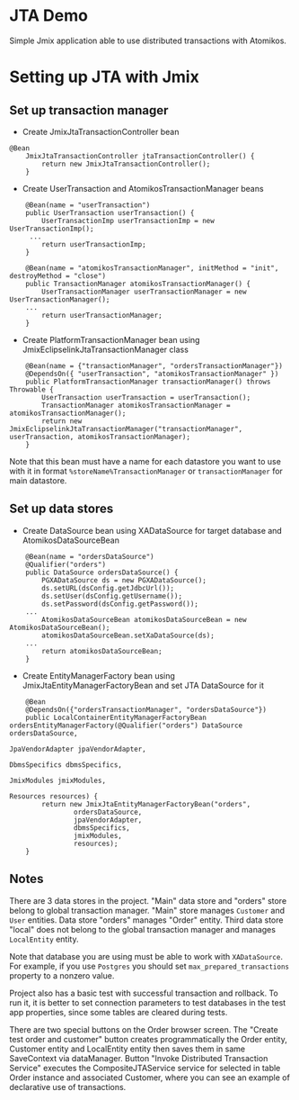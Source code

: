 # JTA Demo

Simple Jmix application able to use distributed transactions with Atomikos.


# Setting up JTA with Jmix

## Set up transaction manager

- Create JmixJtaTransactionController bean
```
@Bean
    JmixJtaTransactionController jtaTransactionController() {
        return new JmixJtaTransactionController();
    }
```
- Create UserTransaction and AtomikosTransactionManager beans
```
    @Bean(name = "userTransaction")
    public UserTransaction userTransaction() {
        UserTransactionImp userTransactionImp = new UserTransactionImp();
     ...
        return userTransactionImp;
    }

    @Bean(name = "atomikosTransactionManager", initMethod = "init", destroyMethod = "close")
    public TransactionManager atomikosTransactionManager() {
        UserTransactionManager userTransactionManager = new UserTransactionManager();
    ...
        return userTransactionManager;
    }
```
- Create PlatformTransactionManager bean using JmixEclipselinkJtaTransactionManager class
```
    @Bean(name = {"transactionManager", "ordersTransactionManager"})
    @DependsOn({ "userTransaction", "atomikosTransactionManager" })
    public PlatformTransactionManager transactionManager() throws Throwable {
        UserTransaction userTransaction = userTransaction();
        TransactionManager atomikosTransactionManager = atomikosTransactionManager();
        return new JmixEclipselinkJtaTransactionManager("transactionManager", userTransaction, atomikosTransactionManager);
    }
```
Note that this bean must have a name for each datastore you want to use with it in format `%storeName%TransactionManager` or `transactionManager` for main datastore.
## Set up data stores

- Create DataSource bean using XADataSource for target database and AtomikosDataSourceBean
```
    @Bean(name = "ordersDataSource")
    @Qualifier("orders")
    public DataSource ordersDataSource() {
        PGXADataSource ds = new PGXADataSource();
        ds.setURL(dsConfig.getJdbcUrl());
        ds.setUser(dsConfig.getUsername());
        ds.setPassword(dsConfig.getPassword());
    ...
        AtomikosDataSourceBean atomikosDataSourceBean = new AtomikosDataSourceBean();
        atomikosDataSourceBean.setXaDataSource(ds);
    ...
        return atomikosDataSourceBean;
    }
```

- Create EntityManagerFactory bean using JmixJtaEntityManagerFactoryBean and set JTA DataSource for it
```
    @Bean
    @DependsOn({"ordersTransactionManager", "ordersDataSource"})
    public LocalContainerEntityManagerFactoryBean ordersEntityManagerFactory(@Qualifier("orders") DataSource ordersDataSource,
                                                                             JpaVendorAdapter jpaVendorAdapter,
                                                                             DbmsSpecifics dbmsSpecifics,
                                                                             JmixModules jmixModules,
                                                                             Resources resources) {
        return new JmixJtaEntityManagerFactoryBean("orders",
                ordersDataSource,
                jpaVendorAdapter,
                dbmsSpecifics,
                jmixModules,
                resources);
    }
```

## Notes
There are 3 data stores in the project. "Main" data store and "orders" store belong to global transaction manager. "Main" store manages `Customer` and `User` entities. Data store "orders" manages "Order" entity. Third data store "local" does not belong to the global transaction manager and manages `LocalEntity` entity.

Note that database you are using must be able to work with `XADataSource`. For example, if you use `Postgres` you should set `max_prepared_transactions` property to a nonzero value.

Project also has a basic test with successful transaction and rollback. To run it, it is better to set connection parameters to test databases in the test app properties, since some tables are cleared during tests.

There are two special buttons on the Order browser screen. The "Create test order and customer" button creates programmatically the Order entity, Customer entity and LocalEntity entity then saves them in same SaveContext via dataManager. Button "Invoke Distributed Transaction Service" executes the CompositeJTAService service for selected in table Order instance and associated Customer, where you can see an example of declarative use of transactions.
